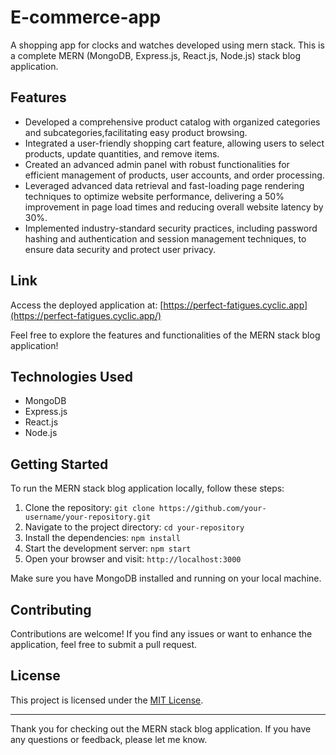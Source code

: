 # E-commerce-app

A shopping app for clocks and watches developed using mern stack. This is a complete MERN (MongoDB, Express.js, React.js, Node.js) stack blog application.

## Features

-	Developed a comprehensive product catalog with organized categories and subcategories,facilitating easy product browsing.
-	Integrated a user-friendly shopping cart feature, allowing users to select products, update quantities, and remove items.
-	Created an advanced admin panel with robust functionalities for efficient management of products, user accounts, and order processing.
-	 Leveraged advanced data retrieval and fast-loading page rendering techniques to optimize website performance, delivering a 50% improvement in page load times and reducing overall website latency by 30%. 
-	Implemented industry-standard security practices, including password hashing and authentication and session management techniques, to ensure data security and protect user privacy.

## Link

Access the deployed application at: [https://perfect-fatigues.cyclic.app](https://perfect-fatigues.cyclic.app/)

Feel free to explore the features and functionalities of the MERN stack blog application!

## Technologies Used

- MongoDB
- Express.js
- React.js
- Node.js

## Getting Started

To run the MERN stack blog application locally, follow these steps:

1. Clone the repository: `git clone https://github.com/your-username/your-repository.git`
2. Navigate to the project directory: `cd your-repository`
3. Install the dependencies: `npm install`
4. Start the development server: `npm start`
5. Open your browser and visit: `http://localhost:3000`

Make sure you have MongoDB installed and running on your local machine.

## Contributing

Contributions are welcome! If you find any issues or want to enhance the application, feel free to submit a pull request.

## License

This project is licensed under the [MIT License](LICENSE).

---

Thank you for checking out the MERN stack blog application. If you have any questions or feedback, please let me know.

